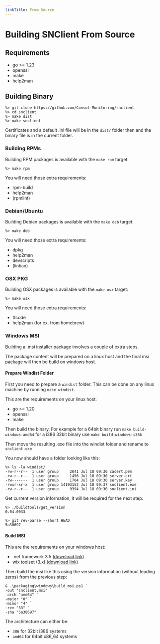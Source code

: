 ```yaml
---
linkTitle: From Source
---
```


# Building SNClient From Source

## Requirements

- go >= 1.23
- openssl
- make
- help2man

## Building Binary

    %> git clone https://github.com/Consol-Monitoring/snclient
    %> cd snclient
    %> make dist
    %> make snclient

Certificates and a default .ini file will be in the `dist/` folder then and the
binary file is in the current folder.

### Building RPMs

Building RPM packages is available with the `make rpm` target:

    %> make rpm

You will need those extra requirements:

- rpm-build
- help2man
- (rpmlint)

### Debian/Ubuntu

Building Debian packages is available with the `make deb` target:

    %> make deb

You will need those extra requirements:

- dpkg
- help2man
- devscripts
- (lintian)

### OSX PKG

Building OSX packages is available with the `make osx` target:

    %> make osx

You will need those extra requirements:

- Xcode
- help2man (for ex. from homebrew)

### Windows MSI

Building a .msi installer package involves a couple of extra steps.

The package content will be prepared on a linux host and the final
msi package will then be build on windows host.

#### Prepare Windist Folder

First you need to prepare a `windist` folder. This can be done on any
linux machine by running `make windist`.

This are the requirements on your linux host:

- go >= 1.20
- openssl
- make

Then build the binary. For example for a 64bit binary run `make build-windows-amd64`
for a i386 32bit binary use `make build-windows-i386`

Then move the resulting .exe file into the windist folder and rename to `snclient.exe`

You now should have a folder looking like this:

    %> ls -la windist/
    -rw-r--r--  1 user group     2041 Jul 18 09:30 cacert.pem
    -rw-r--r--  1 user group     1456 Jul 18 09:30 server.crt
    -rw-------  1 user group     1704 Jul 18 09:30 server.key
    -rwxr-xr-x  1 user group 14193152 Jul 18 09:37 snclient.exe
    -rw-r--r--  1 user group     9394 Jul 18 09:30 snclient.ini

Get current version information, it will be required for the next step:

    %> ./buildtools/get_version
    0.04.0033

    %> git rev-parse --short HEAD
    5a30697

#### Build MSI

This are the requirements on your windows host:

- .net framework 3.5 ([download link](https://download.microsoft.com/download/0/6/1/061F001C-8752-4600-A198-53214C69B51F/dotnetfx35setup.exe))
- wix toolset (3.x) ([download link](https://github.com/wixtoolset/wix3/releases/download/wix3141rtm/wix314.exe))

Then build the msi like this using the version information (without leading zeros) from the previous step:

    & .\packaging\windows\build_msi.ps1 `
    -out "snclient.msi" `
    -arch "amd64" `
    -major "0" `
    -minor "4" `
    -rev "33" `
    -sha "5a30697"

The architecture can either be:

- `386` for 32bit i386 systems
- `amd64` for 64bit x86_64 systems
